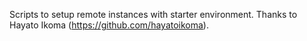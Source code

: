 Scripts to setup remote instances with starter environment. Thanks to Hayato Ikoma (https://github.com/hayatoikoma).
